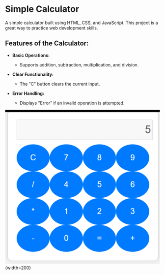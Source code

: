 # Simple Calculator

A simple calculator built using HTML, CSS, and JavaScript.  This project is a great way to practice web development skills.

## Features of the Calculator:

*   **Basic Operations:**

    *   Supports addition, subtraction, multiplication, and division.

*   **Clear Functionality:**

    *   The "C" button clears the current input.

*   **Error Handling:**

    *   Displays "Error" if an invalid operation is attempted.
 
![My Image](https://github.com/npm-phoenix/calculator/blob/main/calcss1.png){width=200}

